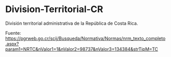# Division-Territorial-CR
División territorial administrativa de la República de Costa Rica.

Fuente: https://pgrweb.go.cr/scij/Busqueda/Normativa/Normas/nrm_texto_completo.aspx?param1=NRTC&nValor1=1&nValor2=98737&nValor3=134384&strTipM=TC
